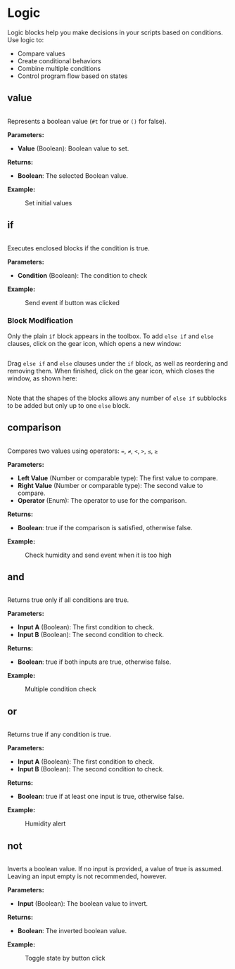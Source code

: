 # Logic

Logic blocks help you make decisions in your scripts based on conditions. Use logic to:

- Compare values
- Create conditional behaviors
- Combine multiple conditions
- Control program flow based on states

## value

<div align="left"><figure><img src="../../../.gitbook/assets/logic_value.png" alt=""><figcaption></figcaption></figure></div>

Represents a boolean value (`#t` for true or `()` for false).

**Parameters:**

- **Value** (Boolean): Boolean value to set.

**Returns:**

- **Boolean**: The selected Boolean value.

**Example:**

<div align="left"><figure><img src="../../../.gitbook/assets/logic_value_example.png" alt=""><figcaption>Set initial values</figcaption></figure></div>

## if

<div align="left"><figure><img src="../../../.gitbook/assets/logic_if.png" alt=""><figcaption></figcaption></figure></div>

Executes enclosed blocks if the condition is true.

**Parameters:**

- **Condition** (Boolean): The condition to check

**Example:**

<div align="left"><figure><img src="../../../.gitbook/assets/logic_if_example.png" alt=""><figcaption>Send event if button was clicked</figcaption></figure></div>

### Block Modification

Only the plain `if` block appears in the toolbox. To add `else if` and `else` clauses, click on the gear icon, which opens a new window:

<div align="left"><figure><img src="../../../.gitbook/assets/logic_if_settings.png" alt=""><figcaption></figcaption></figure></div>

Drag `else if` and `else` clauses under the `if` block, as well as reordering and removing them. When finished, click on the gear icon, which closes the window, as shown here:

<div align="left"><figure><img src="../../../.gitbook/assets/logic_if_settings2.gif" alt=""><figcaption></figcaption></figure></div>

Note that the shapes of the blocks allows any number of `else if` subblocks to be added but only up to one `else` block.

## comparison

<div align="left"><figure><img src="../../../.gitbook/assets/logic_comparison.png" alt=""><figcaption></figcaption></figure></div>

Compares two values using operators: `=`, `≠`, `<`, `>`, `≤`, `≥`

**Parameters:**

- **Left Value** (Number or comparable type): The first value to compare.
- **Right Value** (Number or comparable type): The second value to compare.
- **Operator** (Enum): The operator to use for the comparison.

**Returns:**

- **Boolean**: true if the comparison is satisfied, otherwise false.

**Example:**

<div align="left"><figure><img src="../../../.gitbook/assets/logic_comparison_example.png" alt=""><figcaption>Check humidity and send event when it is too high</figcaption></figure></div>

## and

<div align="left"><figure><img src="../../../.gitbook/assets/logic_operation_and.png" alt=""><figcaption></figcaption></figure></div>

Returns true only if all conditions are true.

**Parameters:**

- **Input A** (Boolean): The first condition to check.
- **Input B** (Boolean): The second condition to check.

**Returns:**

- **Boolean**: true if both inputs are true, otherwise false.

**Example:**

<div align="left"><figure><img src="../../../.gitbook/assets/logic_operation_and_example.png" alt=""><figcaption>Multiple condition check</figcaption></figure></div>

## or

<div align="left"><figure><img src="../../../.gitbook/assets/logic_operation_or.png" alt=""><figcaption></figcaption></figure></div>

Returns true if any condition is true.

**Parameters:**

- **Input A** (Boolean): The first condition to check.
- **Input B** (Boolean): The second condition to check.

**Returns:**

- **Boolean**: true if at least one input is true, otherwise false.

**Example:**

<div align="left"><figure><img src="../../../.gitbook/assets/logic_operation_or_example.png" alt=""><figcaption>Humidity alert</figcaption></figure></div>

## not

<div align="left"><figure><img src="../../../.gitbook/assets/logic_not.png" alt=""><figcaption></figcaption></figure></div>

Inverts a boolean value. If no input is provided, a value of true is assumed. Leaving an input empty is not recommended, however.

**Parameters:**

- **Input** (Boolean): The boolean value to invert.

**Returns:**

- **Boolean**: The inverted boolean value.

**Example:**

<div align="left"><figure><img src="../../../.gitbook/assets/logic_not_example.png" alt=""><figcaption>Toggle state by button click</figcaption></figure></div>
